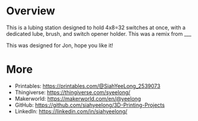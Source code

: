 # Overview
This is a lubing station designed to hold 4x8=32 switches at once, with a dedicated lube, brush, and switch opener holder. This was a remix from ___ 

This was designed for Jon, hope you like it!

# More
- Printables: https://printables.com/@SiahYeeLong_2539073
- Thingiverse: https://thingiverse.com/syeelong/
- Makerworld: https://makerworld.com/en/@yeelong
- GitHub: https://github.com/siahyeelong/3D-Printing-Projects
- LinkedIn: https://linkedin.com/in/siahyeelong/
